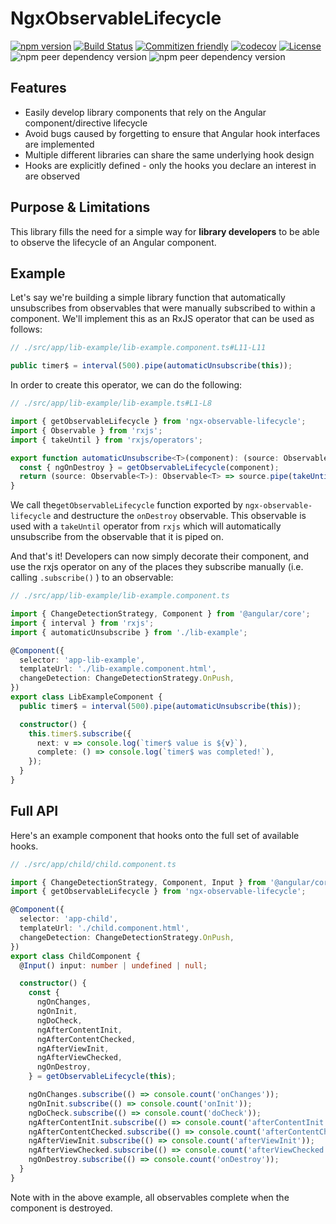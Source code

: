 # NgxObservableLifecycle

[![npm version](https://badge.fury.io/js/ngx-observable-lifecycle.svg)](https://www.npmjs.com/package/ngx-observable-lifecycle)
[![Build Status](https://github.com/cloudnc/ngx-observable-lifecycle/workflows/CI/badge.svg)](https://github.com/cloudnc/ngx-observable-lifecycle/actions)
[![Commitizen friendly](https://img.shields.io/badge/commitizen-friendly-brightgreen.svg)](https://commitizen.github.io/cz-cli/)
[![codecov](https://codecov.io/gh/cloudnc/ngx-observable-lifecycle/branch/master/graph/badge.svg)](https://codecov.io/gh/cloudnc/ngx-observable-lifecycle)
[![License](https://img.shields.io/github/license/cloudnc/ngx-observable-lifecycle)](https://raw.githubusercontent.com/cloudnc/ngx-observable-lifecycle/master/LICENSE)
![npm peer dependency version](https://img.shields.io/npm/dependency-version/ngx-observable-lifecycle/peer/@angular/core)
![npm peer dependency version](https://img.shields.io/npm/dependency-version/ngx-observable-lifecycle/peer/rxjs)


## Features

* Easily develop library components that rely on the Angular component/directive lifecycle
* Avoid bugs caused by forgetting to ensure that Angular hook interfaces are implemented
* Multiple different libraries can share the same underlying hook design
* Hooks are explicitly defined - only the hooks you declare an interest in are observed

## Purpose & Limitations

This library fills the need for a simple way for **library developers** to be able to observe the lifecycle of an Angular 
component.

## Example

Let's say we're building a simple library function that automatically unsubscribes from observables that were manually 
subscribed to within a component. We'll implement this as an RxJS operator that can be used as follows:

```ts
// ./src/app/lib-example/lib-example.component.ts#L11-L11

public timer$ = interval(500).pipe(automaticUnsubscribe(this));
````

In order to create this operator, we can do the following:
```ts
// ./src/app/lib-example/lib-example.ts#L1-L8

import { getObservableLifecycle } from 'ngx-observable-lifecycle';
import { Observable } from 'rxjs';
import { takeUntil } from 'rxjs/operators';

export function automaticUnsubscribe<T>(component): (source: Observable<T>) => Observable<T> {
  const { ngOnDestroy } = getObservableLifecycle(component);
  return (source: Observable<T>): Observable<T> => source.pipe(takeUntil(ngOnDestroy));
}
``` 

We call the`getObservableLifecycle` function exported by `ngx-observable-lifecycle` and destructure the `onDestroy` 
observable. This observable is used with a `takeUntil` operator from `rxjs` which will automatically unsubscribe from 
the observable that it is piped on.

And that's it! Developers can now simply decorate their component, and use the rxjs operator on any of the places they 
subscribe manually (i.e. calling `.subscribe()` ) to an observable:

```ts
// ./src/app/lib-example/lib-example.component.ts

import { ChangeDetectionStrategy, Component } from '@angular/core';
import { interval } from 'rxjs';
import { automaticUnsubscribe } from './lib-example';

@Component({
  selector: 'app-lib-example',
  templateUrl: './lib-example.component.html',
  changeDetection: ChangeDetectionStrategy.OnPush,
})
export class LibExampleComponent {
  public timer$ = interval(500).pipe(automaticUnsubscribe(this));

  constructor() {
    this.timer$.subscribe({
      next: v => console.log(`timer$ value is ${v}`),
      complete: () => console.log(`timer$ was completed!`),
    });
  }
}

```

## Full API

Here's an example component that hooks onto the full set of available hooks.

```ts
// ./src/app/child/child.component.ts

import { ChangeDetectionStrategy, Component, Input } from '@angular/core';
import { getObservableLifecycle } from 'ngx-observable-lifecycle';

@Component({
  selector: 'app-child',
  templateUrl: './child.component.html',
  changeDetection: ChangeDetectionStrategy.OnPush,
})
export class ChildComponent {
  @Input() input: number | undefined | null;

  constructor() {
    const {
      ngOnChanges,
      ngOnInit,
      ngDoCheck,
      ngAfterContentInit,
      ngAfterContentChecked,
      ngAfterViewInit,
      ngAfterViewChecked,
      ngOnDestroy,
    } = getObservableLifecycle(this);

    ngOnChanges.subscribe(() => console.count('onChanges'));
    ngOnInit.subscribe(() => console.count('onInit'));
    ngDoCheck.subscribe(() => console.count('doCheck'));
    ngAfterContentInit.subscribe(() => console.count('afterContentInit'));
    ngAfterContentChecked.subscribe(() => console.count('afterContentChecked'));
    ngAfterViewInit.subscribe(() => console.count('afterViewInit'));
    ngAfterViewChecked.subscribe(() => console.count('afterViewChecked'));
    ngOnDestroy.subscribe(() => console.count('onDestroy'));
  }
}

```

Note with in the above example, all observables complete when the component is destroyed.
